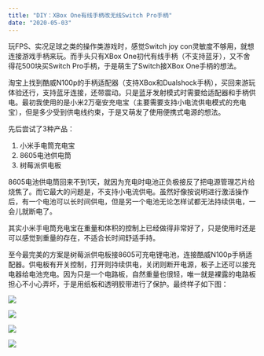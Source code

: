 ```yaml
---
title: "DIY：XBox One有线手柄改无线Switch Pro手柄"
date: "2020-05-03"
---
```


玩FPS、实况足球之类的操作类游戏时，感觉Switch joy con灵敏度不够用，就想连接游戏手柄来玩。而手头只有XBox One初代有线手柄（不支持蓝牙），又不舍得花500块买Switch Pro手柄，于是萌生了Switch接XBox One手柄的想法。

淘宝上找到酷威N100p的手柄适配器（支持XBox和Dualshock手柄），买回来游玩体验还行，支持蓝牙连接，还带震动。只是蓝牙发射模式时需要给适配器和手柄供电。最初我使用的是小米2万毫安充电宝（主要需要支持小电流供电模式的充电宝），但是多少受到供电线约束，于是又萌发了使用便携式电源的想法。

先后尝试了3种产品：

1. 小米手电筒充电宝
2. 8605电池供电筒
3. 树莓派供电板

8605电池供电筒回来不到1天，就因为充电时电池正负极接反了把电源管理芯片给烧焦了。而它最大的问题是，不支持小电流供电。虽然好像按说明进行激活操作后，有一个电池可以长时间供电，但是另一个电池无论怎样试都无法持续供电，一会儿就断电了。

其实小米手电筒充电宝在重量和体积的控制上已经做得非常好了，只是使用时还是可以感觉到重量的存在，不适合长时间舒适手持。

至今最完美的方案是树莓派供电板接8605可充电锂电池，连接酷威N100p手柄适配器。供电板有开关控制，打开则持续供电，关闭则断开电源，板子上还可以接充电器给电池充电。因为只是一个电路板，自然重量也很轻，唯一就是裸露的电路板担心不小心弄坏，于是用纸板和透明胶带进行了保护。最终样子如下图：

![](https://i.imgur.com/NBhRB5Y.png)

![](https://i.imgur.com/2o69IR2.png)

![](https://i.imgur.com/ei6X5QX.png)

![](https://i.imgur.com/FoFBW3K.png)

